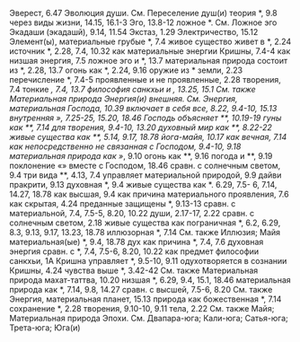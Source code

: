 Эверест, 6.47 
Эволюция
	души.
		См. Переселение душ(и)
	теория *, 9.8
	через виды жизни, 14.15, 16.1-3 
Эго, 13.8-12
	ложное *.
	См. Ложное эго Экадаши (экадашй), 9.14, 11.54 
Экстаз, 1.29 
Электричество, 15.12 
Элемент(ы), материальные грубые *, 7.4
	живое существо живет в *, 2.24 
	источник *, 2.28, 7.4, 10.32 
	как материальные энергии Кришны, 7.4-4
	как низшая энергия, 7.5 
	ложное эго и *, 13.7 
	материальная природа состоит из *, 2.28, 13.7 
	огонь как *, 2.24, 9.16 
	оружие из * земли, 2.23 
	перечисление *, 7.4-5 
	проявленные и не проявленные, 2.28
	творения, 7.4 
	тонкие *, 7.4, 13.7 
	философия санкхьи и *, 13.25, 15.1 
	См. также Материальная природа
Энергия(и)
	внешняя.
		См. Энергия, материальная 
	Господа, 10.39
		включает в себя все, 8.22, 9.4-10, 15.13
		внутренняя »*, 7.25-25, 15.20, 18.46
		Господь объясняет **, 10.19-19 
		гуны как **, 7.14 
		для творения, 9.4-10, 13.20 
		духовный мир как **, 8.22-22
		живые существа как **, 5.14, 9.17, 18.78
		йога-майя, 10.17 
		как вечная, 7.14
		как непосредственно не связанная с Господом, 9.4-10, 9.18 
		материальная природа как »*, 9.10 
		огонь как **, 9.16 
		погода и **, 9.19 
		поклонение «» вместе с Господом, 18.46
		сравн. с солнечным светом, 9.4 
		три вида **, 4.13, 7.4 
		управляет материальной природой, 9.9
	дайви пракрити, 9.13 
	духовная *, 9.4
		живые существа как *. 6.29, 7.5- 6, 7.14, 14.27, 18.78 
		как высшая, 9.4
		как причина материального проявления, 7.6 
		как скрытая, 4.24 
		преданные защищены *, 9.13-13 
		сравн. с материальной, 7.4, 7.5-5, 8.20, 10.22 
	души, 2.17-17, 2.22
		сравн. с солнечным светом, 2.18 
	живые существа как пограничная *, 6.2, 6.29, 8.3, 9.13, 9.17, 13.23, 18.78 
	иллюзорная *, 7.14
		См. также Иллюзия; Майя
	материальная(ые) *, 9.4, 18.78 
		дух как причина *, 7.4, 7.6 
		духовная энергия сравн.
		с *, 7.4, 7.5-6, 8.20, 10.22 
		как предмет философии санкхьи, 1А
		Кришна управляет *, 9.5-10, 9.11
		одухотворяется в сознании Кришны, 4.24
		чувства выше *, 3.42-42 
		См. также Материальная природа
	махат-таттва, 10.20 
	низшая *, 6.29, 9.4, 15.1, 18.46
		материальная природа как *, 7.14, 9.8, 14.27 
		сравн. с высшей, 7.5-6, 8.20 
		См. также Энергия, материальная
	планет, 15.13
	природа как божественная *, 7.14 
	сохранение *, 2.28 
	творения, 9.10-10, 9.11 
	тела, 2.22
	См. также Майя; Материальная природа
Эпохи.
	См. Двапара-юга; Кали-юга; Сатья-юга; Трета-юга; Юга(и)